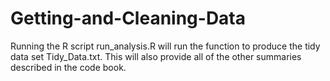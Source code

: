 Getting-and-Cleaning-Data
=========================

Running the R script run_analysis.R will run the function to produce the tidy data set Tidy_Data.txt. This will also provide all of the other summaries described in the code book.
